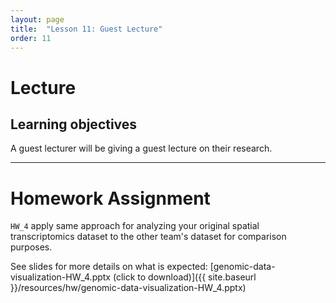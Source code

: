 ```yaml
---
layout: page
title:  "Lesson 11: Guest Lecture"
order: 11
---
```


# Lecture 

## Learning objectives

A guest lecturer will be giving a guest lecture on their research.


---

# Homework Assignment

`HW_4` apply same approach for analyzing your original spatial transcriptomics dataset to the other team's dataset for comparison purposes. 

See slides for more details on what is expected: [genomic-data-visualization-HW_4.pptx (click to download)]({{ site.baseurl }}/resources/hw/genomic-data-visualization-HW_4.pptx)